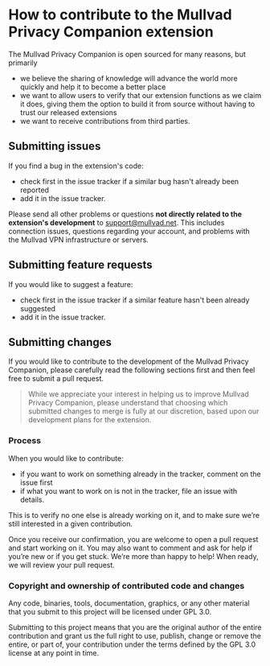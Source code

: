 # How to contribute to the Mullvad Privacy Companion extension

The Mullvad Privacy Companion is open sourced for many reasons, but primarily

- we believe the sharing of knowledge will advance the world more quickly and help it to become a
  better place
- we want to allow users to verify that our extension functions as we claim it does, giving them the
  option to build it from source without having to trust our released extensions
- we want to receive contributions from third parties.

## Submitting issues

If you find a bug in the extension's code:

- check first in the issue tracker if a similar bug hasn't already been reported
- add it in the issue tracker.

Please send all other problems or questions **not directly related to the extension's development**
to [support@mullvad.net](mailto:support@mullvad.net). This includes connection issues, questions
regarding your account, and problems with the Mullvad VPN infrastructure or servers.

## Submitting feature requests

If you would like to suggest a feature:

- check first in the issue tracker if a similar feature hasn't been already suggested
- add it in the issue tracker.

## Submitting changes

If you would like to contribute to the development of the Mullvad Privacy Companion, please
carefully read the following sections first and then feel free to submit a pull request.

> While we appreciate your interest in helping us to improve Mullvad Privacy Companion, please
> understand that choosing which submitted changes to merge is fully at our discretion, based upon
> our development plans for the extension.

### Process

When you would like to contribute:

- if you want to work on something already in the tracker, comment on the issue first
- if what you want to work on is not in the tracker, file an issue with details.

This is to verify no one else is already working on it, and to make sure we’re still interested in a
given contribution.

Once you receive our confirmation, you are welcome to open a pull request and start working on it.
You may also want to comment and ask for help if you’re new or if you get stuck. We’re more than
happy to help! When ready, we will review your pull request.

### Copyright and ownership of contributed code and changes

Any code, binaries, tools, documentation, graphics, or any other material that you submit to this
project will be licensed under GPL 3.0.

Submitting to this project means that you are the original author of the entire contribution and
grant us the full right to use, publish, change or remove the entire, or part of, your contribution
under the terms defined by the GPL 3.0 license at any point in time.
